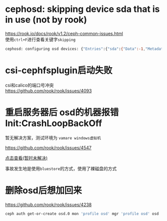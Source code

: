 # cephosd: skipping device sda that is in use (not by rook)
https://rook.io/docs/rook/v1.2/ceph-common-issues.html  
使用`ctrl+F`进行查看关键字`skipping`

```bash
cephosd: configuring osd devices: {"Entries":{"sda":{"Data":-1,"Metadata":null}}}
```


# csi-cephfsplugin启动失败
csi和calico的端口号冲突  
https://github.com/rook/rook/issues/4093  

# 重启服务器后 osd的机器报错 Init:CrashLoopBackOff
暂无解决方案，测试环境为 `vamare windows虚拟机`

https://github.com/rook/rook/issues/4547

[点击查看(暂时未解决)](/rook/ceph/faq-restart-node.md)

事故发生地是使用`bluestore`的方式，使用了裸磁盘的方式

# 删除osd后想加回来
https://github.com/rook/rook/issues/4238  

```bash
ceph auth get-or-create osd.0 mon 'profile osd' mgr 'profile osd' osd 'allow *'
```
